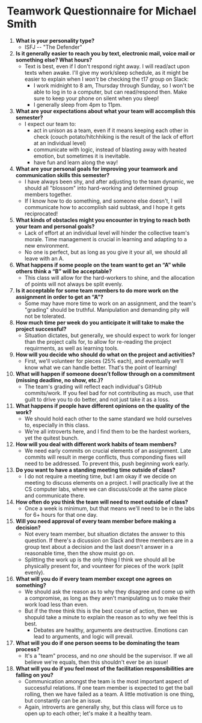 # Teamwork Questionnaire for Michael Smith

1. __What is your personality type?__
   * ISFJ -- "The Defender"
1. __Is it generally easier to reach you by text, electronic mail, voice mail or something else?  What hours?__ 
   * Text is best, even if I don't respond right away. I will read/act upon texts when awake. I'll give my work/sleep schedule, as it might be easier to explain when I _won't_ be checking the t17 group on Slack: 
     * I work midnight to 8 am, Thursday through Sunday, so I won't be able to log in to a computer, but can read/respond then. Make sure to keep your phone on silent when you sleep!
     * I generally sleep from 4pm to 11pm.
1. __What are your expectations about what your team will accomplish this semester?__ 
   * I expect our team to:
     * act in unison as a team, even if it means keeping each other in check (couch potato/hitchhiking is the result of the lack of effort at an individual level)
     * communicate with logic, instead of blasting away with heated emotion, but sometimes it is inevitable.
     * have fun and learn along the way!
1. __What are your personal goals for improving your teamwork and communication skills this semester?__ 
   * I have always been shy, and after adjusting to the team dynamic, we should all "blossom" into hard-working and determined group members together.
   * If I know how to do something, and someone else doesn't, I will communicate how to accomplish said subtask, and I hope it gets reciprocated!
1. __What kinds of obstacles might you encounter in trying to reach both your team and personal goals?__ 
   * Lack of effort at an individual level will hinder the collective team's morale. Time management is crucial in learning and adapting to a new environment.
   * No one is perfect, but as long as you give it your all, we should all leave with an A.
1. __What happens if some people on the team want to get an “A” while others think a “B” will be acceptable?__ 
   * This class will allow for the hard-workers to shine, and the allocation of points will not always be split evenly. 
1. __Is it acceptable for some team members to do more work on the assignment in order to get an “A”?__ 
   * Some may have more time to work on an assignment, and the team's "grading" should be truthful. Manipulation and demanding pity will not be tolerated. 
1. __How much time per week do you anticipate it will take to make the project successful?__ 
   * Situation dictates, but generally, we should expect to work for longer than the project calls for, to allow for re-reading the project requirments, as well as learning tools.
1. __How will you decide who should do what on the project and activities?__ 
   * First, we'll volunteer for pieces (25% each), and eventually we'll know what we can handle better. That's the point of learning!
1. __What will happen if someone doesn’t follow through on a commitment (missing deadline, no show, etc.)?__ 
   * The team's grading will reflect each individual's GitHub commits/work. If you feel bad for not contributing as much, use that guilt to drive you to do better, and not just take it as a loss.
1. __What happens if people have different opinions on the quality of the work?__ 
   * We should hold each other to the same standard we hold ourselves to, especially in this class. 
   * We're all introverts here, and I find them to be the hardest workers, yet the quitest bunch. 
1. __How will you deal with different work habits of team members?__ 
   * We need early commits on crucial elements of an assignment. Late commits will result in merge conflicts, thus componding fixes will need to be addressed. To prevent this, push beginning work early. 
1. __Do you want to have a standing meeting time outside of class?__ 
   * I do not require a meeting time, but I am okay if we decide on meeting to discuss elements on a project. I will practically live at the CS computer labs, where we can discuss/code at the same place and communicate there. 
1. __How often do you think the team will need to meet outside of class?__ 
   * Once a week is minimum, but that means we'll need to be in the labs for 6+ hours for that one day. 
1. __Will you need approval of every team member before making a decision?__ 
   * Not every team member, but situation dictates the answer to this question. If there's a dicussion on Slack and three members are in a group text about a decision and the last doesn't answer in a reasonable time, then the show muist go on.
   * Splitting the work up is the only thing I think we should all be physically present for, and vounteer for pieces of the work (split evenly).
1. __What will you do if every team member except one agrees on something?__ 
   * We should ask the reason as to why they disagree and come up with a compromise, as long as they aren't manipulating us to make their work load less than even.
   * But if the three think this is the best course of action, then we shopuld take a minute to explain the reason as to why we feel this is best. 
     * Debates are healthy, arguments are destructive. Emotions can lead to arguments, and logic will prevail. 
1. __What will you do if one person seems to be dominating the team process?__ 
   * It's a "team" process, and no _one_ should be the supervisor. If we all believe we're equals, then this shouldn't ever be an issue! 
1. __What will you do if you feel most of the facilitation responsibilities are falling on you?__ 
   * Communication amongst the team is the most important aspect of successful relations. If one team member is expected to get the ball rolling, then we have failed as a team. A little motivation is one thing, but constantly can be an issue.
   * Again, introverts are generally shy, but this class will force us to open up to each other; let's make it a healthy team.
